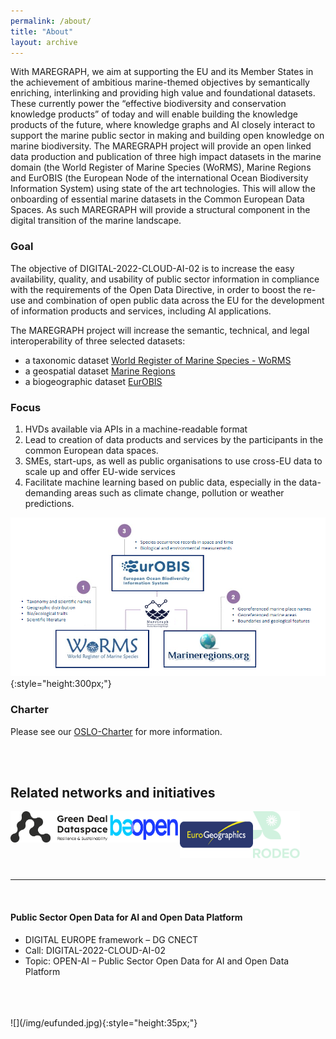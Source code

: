 ```yaml
---
permalink: /about/
title: "About"
layout: archive
---
```

With MAREGRAPH, we aim at supporting the EU and its Member States in the achievement of ambitious marine-themed objectives by semantically enriching, interlinking and providing high value and foundational datasets. These currently power the “effective biodiversity and conservation knowledge products” of today and will enable building the knowledge products of the future, where knowledge graphs and AI closely interact to support the marine public sector in making and building open knowledge on marine biodiversity. The MAREGRAPH project will provide an open linked data production and publication of three high impact datasets in the marine domain (the World Register of Marine Species (WoRMS), Marine Regions and EurOBIS (the European Node of the international Ocean Biodiversity Information System) using state of the art technologies. This will allow the onboarding of essential marine datasets in the Common European Data Spaces. As such MAREGRAPH will provide a structural component in the digital transition of the marine landscape.

### Goal
 The objective of DIGITAL-2022-CLOUD-AI-02 is to increase the easy availability, quality, and usability of public sector information in compliance with the requirements of the Open Data Directive, in order to boost the re-use and combination of open public data across the EU for the development of information products and services, including AI applications.

The MAREGRAPH project will increase the semantic, technical, and legal interoperability of three selected datasets: 

- a taxonomic dataset [World Register of Marine Species - WoRMS](https://www.marinespecies.org/)
- a geospatial dataset [Marine Regions](https://www.marineregions.org/)
- a biogeographic dataset [EurOBIS](https://www.eurobis.org/)

  
### Focus
1. HVDs available via APIs in a machine-readable format ​
2. Lead to creation of data products and services by the participants in the common European data spaces. ​
3. SMEs, start-ups, as well as public organisations to use cross-EU data to scale up and offer EU-wide services​
4. Facilitate machine learning based on public data, especially in the data-demanding areas such as climate change, pollution or weather predictions.

![](/img/HVDS_v1.png){:style="height:300px;"}

### Charter
Please see our [OSLO-Charter](/files/Charter_Maregraph_OSLO.pdf) for more information. 

<br />
<br />

## Related networks and initiatives  

<div style="display:flex;flexDirection:column">
<div style="flex">
<a href="https://green-deal-dataspace.eu/about/" target="_blank"><img src="/img/Green_Deal_Dataspace_logo.png" alt="Green Deal Dataspace" style="height:50px;"></a>
</div>
<div style="flex:1">
<a href="https://beopen-dep.eu/" target="_blank"><img src="/img/beopenlogo.png" alt="BeOpen" style="height:50px;"></a>
</div>
<div style="flex:1">
<a href="https://www.mapsforeurope.org/" target="_blank"><img src="/img/eurogeographics.png" alt="OME2" style="height:75px;"></a>
</div>
<div style="flex:1">
<a href="https://rodeo-project.eu/" target="_blank"><img src="/img/rodeo-logo-light-green.svg" alt="RODEO" style="height:75px;"></a>
</div>
</div>
<br />

---

<br />

#### Public Sector Open Data for AI and Open Data Platform
 - DIGITAL EUROPE framework – DG CNECT ​
 - Call: DIGITAL-2022-CLOUD-AI-02 ​
 - Topic: OPEN-AI – Public Sector Open Data for AI and Open Data Platform
<br />
<br />
<br />
![](/img/eufunded.jpg){:style="height:35px;"}
